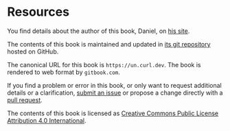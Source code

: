 # Resources

You find details about the author of this book, Daniel, on [his
site](https://daniel.haxx.se).

The contents of this book is maintained and updated in [its git
repository](https://github.com/bagder/uncurled) hosted on GitHub.

The canonical URL for this book is `https://un.curl.dev`. The book is rendered
to web format by `gitbook.com`.

If you find a problem or error in this book, or only want to request
additional details or a clarification, [submit an
issue](https://github.com/bagder/uncurled/issues) or propose a change directly
with a [pull request](https://github.com/bagder/uncurled/pulls).

The contents of this book is licensed as [Creative Commons Public License
Attribution 4.0 International](../LICENSE).
